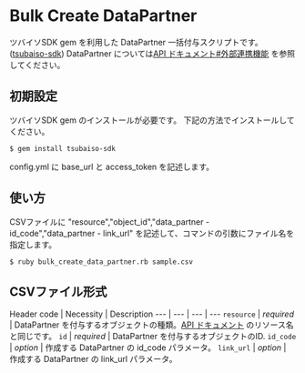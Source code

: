 # Bulk Create DataPartner
ツバイソSDK gem を利用した DataPartner 一括付与スクリプトです。([tsubaiso-sdk](https://github.com/tsubaiso/tsubaiso-sdk-ruby))
DataPartner については[API ドキュメント#外部連携機能](https://github.com/tsubaiso/tsubaiso-api-documentation) を参照してください。


## 初期設定
ツバイソSDK gem のインストールが必要です。
下記の方法でインストールしてください。

    $ gem install tsubaiso-sdk

config.yml に base_url と access_token を記述します。

## 使い方
CSVファイルに "resource","object_id","data_partner - id_code","data_partner - link_url" を記述して、コマンドの引数にファイル名を指定します。

    $ ruby bulk_create_data_partner.rb sample.csv

## CSVファイル形式

Header code | Necessity | Description
--- | --- | --- | ---
`resource` | *required* | DataPartner を付与するオブジェクトの種類。[API ドキュメント](https://github.com/tsubaiso/tsubaiso-api-documentation) のリソース名と同じです。
`id` | *required* | DataPartner を付与するオブジェクトのID.
`id_code` | *option* | 作成する DataPartner の id_code パラメータ。
`link_url` | *option* | 作成する DataPartner の link_url パラメータ。


